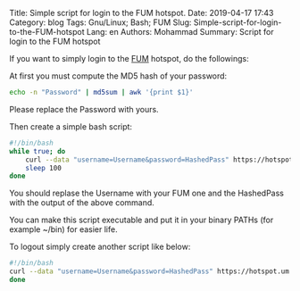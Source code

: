 Title: Simple script for login to the FUM hotspot.
Date: 2019-04-17 17:43
Category: blog
Tags: Gnu/Linux; Bash; FUM
Slug: Simple-script-for-login-to-the-FUM-hotspot
Lang: en
Authors: Mohammad
Summary: Script for login to the FUM hotspot

If you want to simply login to the [FUM](http://um.ac.ir/) hotspot, do the followings:

At first you must compute the MD5 hash of your password:

```bash
echo -n "Password" | md5sum | awk '{print $1}'
```

Please replace the Password with yours.

Then create a simple bash script:

```bash
#!/bin/bash
while true; do
    curl --data "username=Username&password=HashedPass" https://hotspot.um.ac.ir/login > /dev/null
    sleep 100
done
```

You should replase the Username with your FUM one and the HashedPass with the output of the above command.

You can make this script executable and put it in your binary PATHs (for example ~/bin) for easier life.

To logout simply create another script like below:

```bash
#!/bin/bash
curl --data "username=Username&password=HashedPass" https://hotspot.um.ac.ir/logout > /dev/null
done
```
